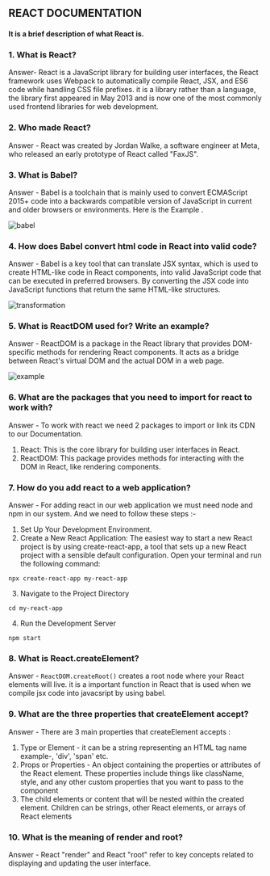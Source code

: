 
## REACT DOCUMENTATION

#### It is a brief description of what React is.




### 1. What is React?

Answer- React is a JavaScript library for building user interfaces, the React framework uses Webpack to automatically compile React, JSX, and ES6 code while handling CSS file prefixes. it is a library rather than a language, the library first appeared in May 2013 and is now one of the most commonly used frontend libraries for web development.

### 2. Who made React?

Answer - React was created by Jordan Walke, a software engineer at Meta, who released an early prototype of React called "FaxJS".


### 3. What is Babel?

Answer - Babel is a toolchain that is mainly used to convert ECMAScript 2015+ code into a backwards compatible version of JavaScript in current and older browsers or environments.
Here is the Example .

![babel](https://github.com/hySumit/React-Flex_Box-Masai/assets/112721086/bcc38d82-2b2e-4a53-a3dd-b2668ca9f611)


### 4. How does Babel convert html code in React into valid code?
Answer - Babel is a key tool that can translate JSX syntax, which is used to create HTML-like code in React components, into valid JavaScript code that can be executed in preferred browsers. By converting the JSX code into JavaScript functions that return the same HTML-like structures.

![transformation](https://github.com/hySumit/React-Flex_Box-Masai/assets/112721086/673f7d65-b91f-408e-875f-85974df308de)

### 5. What is ReactDOM used for? Write an example?

Answer - 
ReactDOM is a package in the React library that provides DOM-specific methods for rendering React components. It acts as a bridge between React's virtual DOM and the actual DOM in a web page.

![example](https://github.com/hySumit/React-Flex_Box-Masai/assets/112721086/2b41da8b-19db-47f9-ba17-1b51f8eefaad)

### 6. What are the packages that you need to import for react to work with?

Answer - To work with react we need 2 packages to import or link its CDN to our Documentation.

1. React: This is the core library for building user interfaces in React.
2. ReactDOM: This package provides methods for interacting with the DOM in React, like rendering components.

### 7. How do you add react to a web application?
Answer - For adding react in our web application we must need node and npm in our system. 
And we need to follow these steps :-
1. Set Up Your Development Environment.
2. Create a New React Application:
The easiest way to start a new React project is by using create-react-app, a tool that sets up a new React project with a sensible default configuration.
Open your terminal and run the following command:

``` 
npx create-react-app my-react-app
```
3. Navigate to the Project Directory

```
cd my-react-app
```
4. Run the Development Server

```
npm start
```

### 8. What is React.createElement?

Answer - ```ReactDOM.createRoot()``` creates a root node where your React elements will live.
it is a important function in React that is used when we compile jsx code into javacsript by using babel.


### 9. What are the three properties that createElement accept?

Answer - There are 3 main properties that createElement accepts : 
1. Type or Element - it can be a string representing an HTML tag name example-, 'div', 'span' etc.
2. Props or Properties - An object containing the properties or attributes of the React element. These properties include things like className, style, and any other custom properties that you want to pass to the component
3. The child elements or content that will be nested within the created element. Children can be strings, other React elements, or arrays of React elements

### 10. What is the meaning of render and root?

Answer - React "render" and React "root" refer to key concepts related to displaying and updating the user interface.
